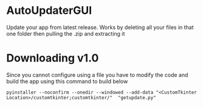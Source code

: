 # AutoUpdaterGUI
Update your app from latest release. Works by deleting all your files in that one folder then pulling the .zip and extracting it
# Downloading v1.0
Since you cannot configure using a file you have to modify the code and build the app using this command to build below

```pyinstaller --noconfirm --onedir --windowed --add-data "<CustomTkinter Location>/customtkinter;customtkinter/"  "getupdate.py"```

